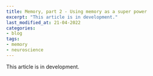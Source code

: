```yaml
---
title: Memory, part 2 - Using memory as a super power
excerpt: "This article is in development."
last_modified_at: 21-04-2022
categories:
- blog
tags:  
- memory
- neuroscience
---
```


This article is in development.